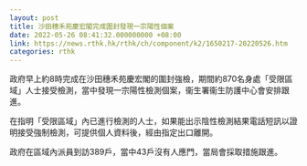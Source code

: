 ```yaml
---
layout: post
title: 沙田穗禾苑慶宏閣完成圍封發現一宗陽性個案
date: 2022-05-26 08:41:32.000000000 +08:00
link: https://news.rthk.hk/rthk/ch/component/k2/1650217-20220526.htm
categories: rthk
---
```


政府早上約8時完成在沙田穗禾苑慶宏閣的圍封強檢，期間約870名身處「受限區域」人士接受檢測，當中發現一宗陽性檢測個案，衞生署衞生防護中心會安排跟進。

在指明「受限區域」內已進行檢測的人士，如果能出示陰性檢測結果電話短訊以證明接受強制檢測，可提供個人資料後，經由指定出口離開。
 
政府在區域內派員到訪389戶，當中43戶沒有人應門，當局會採取措施跟進。
